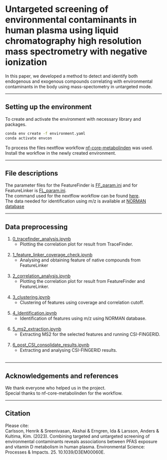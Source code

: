 # Untargeted screening of environmental contaminants in human plasma using liquid chromatography high resolution mass spectrometry with negative ionization


In this paper, we developed a method to detect and identify both endogenous and exogenous compounds correlating with environmental contaminants in the body using mass-spectometry in untargeted mode.

---

## Setting up the environment
To create and activate the environment with necessary library and packages. <br>
```bash
conda env create -f environment.yaml
conda activate envcon
```
To process the files nextflow workflow [nf-core-metabolinden](https://github.com/PayamEmami/nf-core-metabolinden) was used. Install the workflow in the newly created environment.

---

## File descriptions
The parameter files for the FeatureFinder is [FF_param.ini](supp_files/FF_param.ini) and for FeatureLinker is [FL_param.ini](supp_files/FL_param.ini).  
The command used for the nextflow workflow can be found [here](supp_files/metabolinden_command.txt).  
The data needed for identification using m/z is available at [NORMAN database](https://www.norman-network.com/nds/susdat/)  

---

## Data preprocessing
1. [0_tracefinder_analysis.ipynb](python_notebooks/0_tracefinder_analysis.ipynb)  <br>
    * Plotting the correlation plot for result from TraceFinder. <br><br>
2. [1_feature_linker_coverage_check.ipynb](python_notebooks/1_feature_linker_coverage_check.ipynb)  <br>
    * Analysing and obtaining feature of native compounds from FeatureLinker <br><br>
3. [2_correlation_analysis.ipynb](python_notebooks/2_correlation_analysis.ipynb)  <br>
    * Plotting the correlation plot for result from FeatureFinder and FeatureLinker. <br><br>
4. [3_clustering.ipynb](python_notebooks/3_clustering.ipynb)  <br>
    * Clustering of features using coverage and correlation cutoff. <br><br>
5. [4_Identification.ipynb](python_notebooks/4_Identification.ipynb)  <br>
    * Identification of features using m/z using NORMAN database. <br><br>
6. [5_ms2_extraction.ipynb](python_notebooks/5_ms2_extraction.ipynb)  <br>
    * Extracting MS2 for the selected features and running CSI-FINGERID. <br><br>
7. [6_post_CSI_consolidate_results.ipynb](python_notebooks/6_post_CSI_consolidate_results.ipynb)  <br>
    * Extracting and analysing CSI-FINGERID results. <br><br>


---

## Acknowledgements and references

We thank everyone who helped us in the project.  
Special thanks to nf-core-metabolinden for the workflow.

---

## Citation
  
Please cite:  
Carlsson, Henrik & Sreenivasan, Akshai & Erngren, Ida & Larsson, Anders & Kultima, Kim. (2023). Combining targeted and untargeted screening of environmental contaminants reveals associations between PFAS exposure and vitamin D metabolism in human plasma. Environmental Science: Processes & Impacts. 25. 10.1039/D3EM00060E.
<br>

